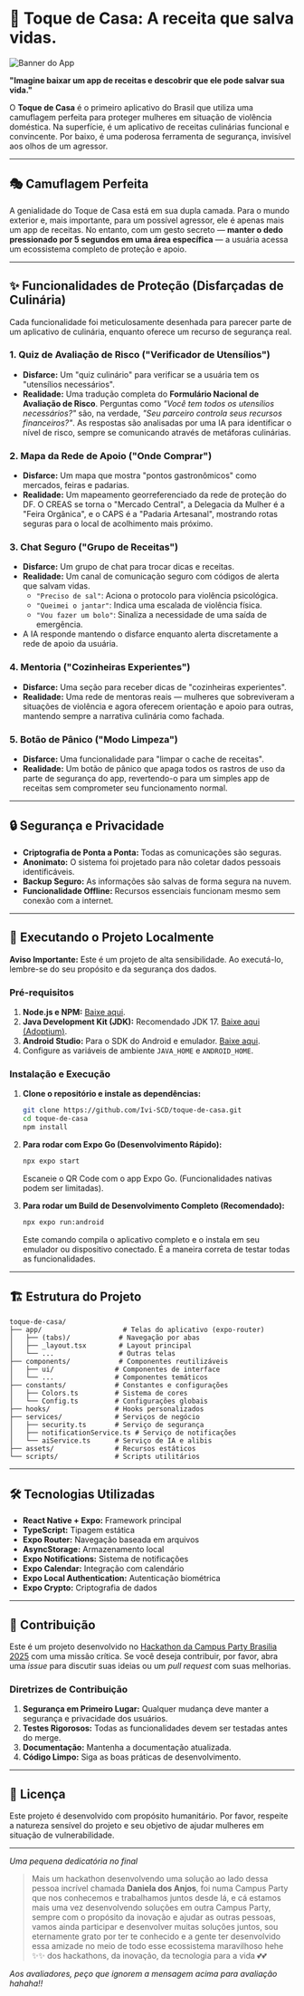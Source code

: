 # 🍳 Toque de Casa: A receita que salva vidas.

![Banner do App](./assets/images/icon.png)

**"Imagine baixar um app de receitas e descobrir que ele pode salvar sua vida."**

O **Toque de Casa** é o primeiro aplicativo do Brasil que utiliza uma camuflagem perfeita para proteger mulheres em situação de violência doméstica. Na superfície, é um aplicativo de receitas culinárias funcional e convincente. Por baixo, é uma poderosa ferramenta de segurança, invisível aos olhos de um agressor.

---

## 🎭 Camuflagem Perfeita

A genialidade do Toque de Casa está em sua dupla camada. Para o mundo exterior e, mais importante, para um possível agressor, ele é apenas mais um app de receitas. No entanto, com um gesto secreto — **manter o dedo pressionado por 5 segundos em uma área específica** — a usuária acessa um ecossistema completo de proteção e apoio.

---

## ✨ Funcionalidades de Proteção (Disfarçadas de Culinária)

Cada funcionalidade foi meticulosamente desenhada para parecer parte de um aplicativo de culinária, enquanto oferece um recurso de segurança real.

### 1. **Quiz de Avaliação de Risco ("Verificador de Utensílios")**
-   **Disfarce:** Um "quiz culinário" para verificar se a usuária tem os "utensílios necessários".
-   **Realidade:** Uma tradução completa do **Formulário Nacional de Avaliação de Risco**. Perguntas como *"Você tem todos os utensílios necessários?"* são, na verdade, *"Seu parceiro controla seus recursos financeiros?"*. As respostas são analisadas por uma IA para identificar o nível de risco, sempre se comunicando através de metáforas culinárias.

### 2. **Mapa da Rede de Apoio ("Onde Comprar")**
-   **Disfarce:** Um mapa que mostra "pontos gastronômicos" como mercados, feiras e padarias.
-   **Realidade:** Um mapeamento georreferenciado da rede de proteção do DF. O CREAS se torna o "Mercado Central", a Delegacia da Mulher é a "Feira Orgânica", e o CAPS é a "Padaria Artesanal", mostrando rotas seguras para o local de acolhimento mais próximo.

### 3. **Chat Seguro ("Grupo de Receitas")**
-   **Disfarce:** Um grupo de chat para trocar dicas e receitas.
-   **Realidade:** Um canal de comunicação seguro com códigos de alerta que salvam vidas.
    -   `"Preciso de sal"`: Aciona o protocolo para violência psicológica.
    -   `"Queimei o jantar"`: Indica uma escalada de violência física.
    -   `"Vou fazer um bolo"`: Sinaliza a necessidade de uma saída de emergência.
-   A IA responde mantendo o disfarce enquanto alerta discretamente a rede de apoio da usuária.

### 4. **Mentoria ("Cozinheiras Experientes")**
-   **Disfarce:** Uma seção para receber dicas de "cozinheiras experientes".
-   **Realidade:** Uma rede de mentoras reais — mulheres que sobreviveram a situações de violência e agora oferecem orientação e apoio para outras, mantendo sempre a narrativa culinária como fachada.

### 5. **Botão de Pânico ("Modo Limpeza")**
-   **Disfarce:** Uma funcionalidade para "limpar o cache de receitas".
-   **Realidade:** Um botão de pânico que apaga todos os rastros de uso da parte de segurança do app, revertendo-o para um simples app de receitas sem comprometer seu funcionamento normal.

---

## 🔒 Segurança e Privacidade

-   **Criptografia de Ponta a Ponta:** Todas as comunicações são seguras.
-   **Anonimato:** O sistema foi projetado para não coletar dados pessoais identificáveis.
-   **Backup Seguro:** As informações são salvas de forma segura na nuvem.
-   **Funcionalidade Offline:** Recursos essenciais funcionam mesmo sem conexão com a internet.

---

## 🚀 Executando o Projeto Localmente

**Aviso Importante:** Este é um projeto de alta sensibilidade. Ao executá-lo, lembre-se do seu propósito e da segurança dos dados.

### Pré-requisitos

1.  **Node.js e NPM:** [Baixe aqui](https://nodejs.org/).
2.  **Java Development Kit (JDK):** Recomendado JDK 17. [Baixe aqui (Adoptium)](https://adoptium.net/temurin/releases/?version=17).
3.  **Android Studio:** Para o SDK do Android e emulador. [Baixe aqui](https://developer.android.com/studio).
4.  Configure as variáveis de ambiente `JAVA_HOME` e `ANDROID_HOME`.

### Instalação e Execução

1.  **Clone o repositório e instale as dependências:**
    ```sh
    git clone https://github.com/Ivi-SCD/toque-de-casa.git
    cd toque-de-casa
    npm install
    ```

2.  **Para rodar com Expo Go (Desenvolvimento Rápido):**
    ```sh
    npx expo start
    ```
    Escaneie o QR Code com o app Expo Go. (Funcionalidades nativas podem ser limitadas).

3.  **Para rodar um Build de Desenvolvimento Completo (Recomendado):**
    ```sh
    npx expo run:android
    ```
    Este comando compila o aplicativo completo e o instala em seu emulador ou dispositivo conectado. É a maneira correta de testar todas as funcionalidades.

---

## 🏗️ Estrutura do Projeto

```
toque-de-casa/
├── app/                    # Telas do aplicativo (expo-router)
│   ├── (tabs)/            # Navegação por abas
│   ├── _layout.tsx        # Layout principal
│   └── ...                # Outras telas
├── components/            # Componentes reutilizáveis
│   ├── ui/               # Componentes de interface
│   └── ...               # Componentes temáticos
├── constants/            # Constantes e configurações
│   ├── Colors.ts         # Sistema de cores
│   └── Config.ts         # Configurações globais
├── hooks/                # Hooks personalizados
├── services/             # Serviços de negócio
│   ├── security.ts       # Serviço de segurança
│   ├── notificationService.ts # Serviço de notificações
│   └── aiService.ts      # Serviço de IA e alibis
├── assets/               # Recursos estáticos
└── scripts/              # Scripts utilitários
```

---

## 🛠️ Tecnologias Utilizadas

- **React Native + Expo:** Framework principal
- **TypeScript:** Tipagem estática
- **Expo Router:** Navegação baseada em arquivos
- **AsyncStorage:** Armazenamento local
- **Expo Notifications:** Sistema de notificações
- **Expo Calendar:** Integração com calendário
- **Expo Local Authentication:** Autenticação biométrica
- **Expo Crypto:** Criptografia de dados

---

## 🤝 Contribuição

Este é um projeto desenvolvido no [Hackathon da Campus Party Brasilia 2025](https://brasil.campus-party.org/cpbr17/hackathons/desafio-mulher-mais-segura/) com uma missão crítica. Se você deseja contribuir, por favor, abra uma *issue* para discutir suas ideias ou um *pull request* com suas melhorias.

### Diretrizes de Contribuição

1. **Segurança em Primeiro Lugar:** Qualquer mudança deve manter a segurança e privacidade dos usuários.
2. **Testes Rigorosos:** Todas as funcionalidades devem ser testadas antes do merge.
3. **Documentação:** Mantenha a documentação atualizada.
4. **Código Limpo:** Siga as boas práticas de desenvolvimento.

---

## 📄 Licença

Este projeto é desenvolvido com propósito humanitário. Por favor, respeite a natureza sensível do projeto e seu objetivo de ajudar mulheres em situação de vulnerabilidade.

---

*Uma pequena dedicatória no final*

> Mais um hackathon desenvolvendo uma solução ao lado dessa pessoa incrível chamada **Daniela dos Anjos**, foi numa Campus Party que nos conhecemos e trabalhamos juntos desde lá, e cá estamos mais uma vez desenvolvendo soluções em outra Campus Party, sempre com o propósito da inovação e ajudar as outras pessoas, vamos ainda participar e desenvolver muitas soluções juntos, sou eternamente grato por ter te conhecido e a gente ter desenvolvido essa amizade no meio de todo esse ecossistema maravilhoso hehe ✨✨ dos hackathons, da inovação, da tecnologia para a vida 💕💕

*Aos avaliadores, peço que ignorem a mensagem acima para avaliação hahaha!!*